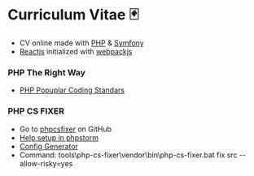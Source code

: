 # Curriculum Vitae :black_joker:

- CV online made with [PHP](https://www.php.net) & [Symfony](https://symfony.com)
- [Reactjs](https://reactjs.org) initialized with [webpackjs](https://webpack.js.org)

### PHP The Right Way
- [PHP Popuplar Coding Standars](https://phptherightway.com)

### PHP CS FIXER
- Go to [phpcsfixer](https://github.com/FriendsOfPHP/PHP-CS-Fixer) on GitHub
- [Help setup in phpstorm](https://dev.to/simioluwatomi/how-to-use-php-cs-fixer-as-a-local-dependency-in-your-php-projects-1626)
- [Config Generator](https://mlocati.github.io)
- Command:  tools\php-cs-fixer\vendor\bin\php-cs-fixer.bat fix src --allow-risky=yes
